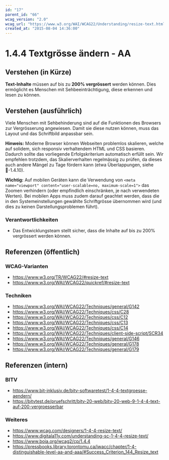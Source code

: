 ```yaml
---
id: "17"
parent_id: "66"
wcag_version: "2.0"
wcag_url: "https://www.w3.org/WAI/WCAG22/Understanding/resize-text.html"
created_at: "2015-08-04 14:36:00"
---
```


# 1.4.4 Textgrösse ändern - AA

## Verstehen (in Kürze)

**Text-Inhalte** müssen auf bis zu **200% vergrössert** werden können. Dies ermöglicht es Menschen mit Sehbeeinträchtigung, diese erkennen und lesen zu können.

## Verstehen (ausführlich)

Viele Menschen mit Sehbehinderung sind auf die Funktionen des Browsers zur Vergrösserung angewiesen. Damit sie diese nutzen können, muss das Layout und das Schriftbild anpassbar sein.

**Hinweis:** Moderne Browser können Webseiten problemlos skalieren, welche auf solidem, sich responsiv verhaltendem HTML und CSS basieren. Dadurch sollte das vorliegende Erfolgskriterium automatisch erfüllt sein. Wir empfehlen trotzdem, das Skalierverhalten regelmässig zu prüfen, da dieses auch andere Mängel zu Tage fördern kann (etwa Überlappungen, siehe 📜-1.4.10).

**Wichtig:** Auf mobilen Geräten kann die Verwendung von `<meta name="viewport" content="user-scalable=no, maximum-scale=1">` das Zoomen verhindern (oder empfindlich einschränken, je nach verwendeten Werten). Bei mobilen Apps muss zudem darauf geachtet werden, dass die in den Systemeinstellungen gewählte Schriftgrösse übernommen wird (und dies zu keinen Darstellungsproblemen führt).

### Verantwortlichkeiten

- Das Entwicklungsteam stellt sicher, dass die Inhalte auf bis zu 200% vergrössert werden können.

## Referenzen (öffentlich)

### WCAG-Varianten
- <https://www.w3.org/TR/WCAG22/#resize-text>
- <https://www.w3.org/WAI/WCAG22/quickref/#resize-text>

### Techniken
- <https://www.w3.org/WAI/WCAG22/Techniques/general/G142>
- <https://www.w3.org/WAI/WCAG22/Techniques/css/C28>
- <https://www.w3.org/WAI/WCAG22/Techniques/css/C12>
- <https://www.w3.org/WAI/WCAG22/Techniques/css/C13>
- <https://www.w3.org/WAI/WCAG22/Techniques/css/C14>
- <https://www.w3.org/WAI/WCAG22/Techniques/client-side-script/SCR34>
- <https://www.w3.org/WAI/WCAG22/Techniques/general/G146>
- <https://www.w3.org/WAI/WCAG22/Techniques/general/G178>
- <https://www.w3.org/WAI/WCAG22/Techniques/general/G179>

## Referenzen (intern)

### BITV
- <https://www.bit-inklusiv.de/bitv-softwaretest/1-4-4-textgroesse-aendern/>
- <https://bitvtest.de/pruefschritt/bitv-20-web/bitv-20-web-9-1-4-4-text-auf-200-vergroesserbar>

### Weiteres
- <https://www.wcag.com/designers/1-4-4-resize-text/>
- <https://www.digitala11y.com/understanding-sc-1-4-4-resize-text/>
- <https://www.boia.org/wcag2/cp/1.4.4>
- <https://pressbooks.library.torontomu.ca/iwacc/chapter/1-4-distinguishable-level-aa-and-aaa/#Success_Criterion_144_Resize_text>